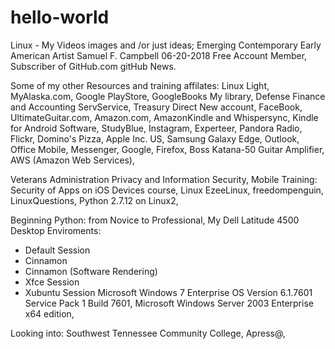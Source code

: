 # hello-world
Linux - My Videos images and /or just ideas; 
Emerging Contemporary Early American Artist 
Samuel F. Campbell 06-20-2018
Free Account Member, 
Subscriber of GitHub.com
gitHub News. 

Some of my other Resources and training affilates:
Linux Light, MyAlaska.com, Google PlayStore, 
GoogleBooks My library, 
Defense Finance and Accounting ServService, 
Treasury Direct New account, FaceBook, 
UltimateGuitar.com, Amazon.com, AmazonKindle 
and Whispersync, Kindle for Android Software, 
StudyBlue, Instagram, Experteer, Pandora Radio, 
Flickr, Domino's Pizza, Apple Inc. US, 
Samsung Galaxy Edge, Outlook, Office Mobile, 
Messenger, Google, Firefox, 
Boss Katana-50 Guitar Amplifier, 
AWS (Amazon Web Services),  

Veterans Administration Privacy and 
Information Security, Mobile Training: 
Security of Apps on iOS Devices course, 
Linux EzeeLinux, freedompenguin, LinuxQuestions, 
Python 2.7.12 on Linux2, 

Beginning Python: from Novice to Professional, 
My Dell Latitude 4500 Desktop Enviroments:
* Default Session
* Cinnamon
* Cinnamon (Software Rendering)
* Xfce Session 
* Xubuntu Session
Microsoft Windows 7 Enterprise OS Version 6.1.7601 
Service Pack 1 Build 7601, 
Microsoft Windows Server 2003 Enterprise x64 edition,

Looking into:
Southwest Tennessee Community College, Apress@, 
